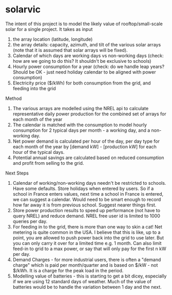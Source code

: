 # solarvic
The intent of this project is to model the likely value of rooftop/small-scale solar for a single project.
It takes as input 
1. the array location (latitude, longitude) 
2. the array details: capacity, azimuth, and tilt  of the various solar arrays (note that it is assumed that solar arrays will be fixed).
3. Calendar of which days are working days vs non-working days (check: how are we going to do this? It shouldn't be exclusive to schools)
4. Hourly power consumption for a year (check: do we handle leap years? Should be OK - just need holiday calendar to be aligned with power consumption)
5. Electricity price ($/kWh) for both consumption from the grid, and feeding into the grid 

Method
1. The various arrays are modelled using the NREL api to calculate representative daily power production for the combined set of arrays for each month of the year
2. The calendar is matched with the consumption to model hourly consumption for 2 typical days per month - a working day, and a non-working day.
3. Net power demand is calculated per hour of the day, per day type for each month of the year by [demand kW] - [production kW] for each hour of the typical days.
4. Potential annual savings are calculated based on reduced consumption and profit from selling to the grid.

Next Steps
1. Calendar of working/non-working days needn't be restricted to schools. Have some defaults. Store holidays when entered by users. So if a school in France enters values, next time a school in France is entered, we can suggest a calendar. Would need to be smart enough to record how far away it is from previous school. Suggest nearer things first.
2. Store power production results to speed up performance (not have to query NREL) and reduce demand. NREL free user id is limited to 1000 queries per day.
3. For feeding in to the grid, there is more than one way to skin a cat! Net metering is quite common in the USA. I believe that this is like, up to a point, you are allowed to push power back into the grid to use later. But you can only carry it over for a limited time e.g. 1 month. Can also limit feed-in to grid to a max power, or say that will only pay for the first n kW per day.
4. Demand Charges - for more industrial users, there is often a "demand charge" which is paid per month/quarter and is based on $/kW - not $/kWh. It is a charge for the peak load in the period.
5. Modelling value of batteries - this is starting to get a bit dicey, especially if we are using 12 standard days of weather. Much of the value of batteries would be to handle the variation between 1 day and the next.
